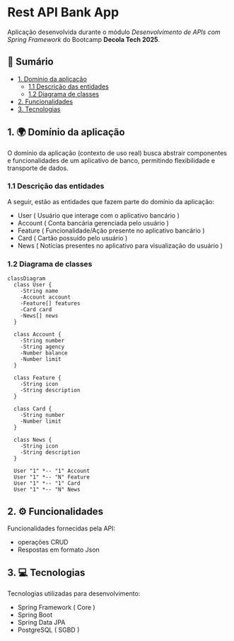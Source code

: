 # Rest API Bank App
Aplicação desenvolvida durante o módulo *Desenvolvimento de APIs com Spring Framework* do Bootcamp **Decola Tech 2025**.

## 📖 Sumário
- [1. Domínio da aplicação](#1--domínio-da-aplicação)
  - [1.1 Descrição das entidades](#descrição-das-entidades)
  - [1.2 Diagrama de classes](#descrição-das-entidades)
- [2. Funcionalidades](#2--funcionalidades)
- [3. Tecnologias](#3--tecnologias)

## 1. 🌍 Domínio da aplicação
O domínio da aplicação (contexto de uso real) busca abstrair componentes e funcionalidades de um aplicativo de banco, permitindo flexibilidade e transporte de dados.

### 1.1 Descrição das entidades
A seguir, estão as entidades que fazem parte do domínio da aplicação:
- User ( Usuário que interage com o aplicativo bancário )
- Account ( Conta bancária gerenciada pelo usuário )
- Feature ( Funcionalidade/Ação presente no aplicativo bancário )
- Card ( Cartão possuído pelo usuário )
- News ( Notícias presentes no aplicativo para visualização do usuário )

### 1.2 Diagrama de classes

```mermaid
classDiagram
  class User {
    -String name
    -Account account
    -Feature[] features
    -Card card
    -News[] news
  }

  class Account {
    -String number
    -String agency
    -Number balance
    -Number limit
  }

  class Feature {
    -String icon
    -String description
  }

  class Card {
    -String number
    -Number limit
  }

  class News {
    -String icon
    -String description
  }

  User "1" *-- "1" Account
  User "1" *-- "N" Feature
  User "1" *-- "1" Card
  User "1" *-- "N" News
```

## 2. ⚙️ Funcionalidades
Funcionalidades fornecidas pela API:
- operações CRUD
- Respostas em formato Json

## 3. 💻 Tecnologias
Tecnologias utilizadas para desenvolvimento:
- Spring Framework ( Core )
- Spring Boot
- Spring Data JPA
- PostgreSQL ( SGBD ) 